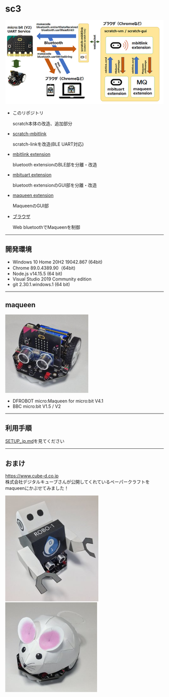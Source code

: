 # sc3

![](images/mbituart.png)

- このリポジトリ

	scratch本体の改造、追加部分

- [scratch-mbitlink](https://github.com/marron9999/sc3-mbitlink/blob/master/README_jp.md)

	scratch-linkを改造(BLE UART対応)

- [mbitlink extension](https://github.com/marron9999/sc3-mbitlink/blob/master/README_jp.md)

	bluetooth extensionのBLE部を分離・改造

- [mbituart extension](https://github.com/marron9999/sc3-mbituart/blob/master/README_jp.md)

	bluetooth extensionのGUI部を分離・改造

- [maqueen extension](https://github.com/marron9999/sc3-maqueen/blob/master/README_jp.md)

	MaqueenのGUI部

- [ブラウザ](https://github.com/marron9999/maqueen/blob/master/README_jp.md)

	Web bluetoothでMaqueenを制御

<hr>

## 開発環境

- Windows 10 Home 20H2 19042.867 (64bit)
- Chrome 89.0.4389.90（64bit)
- Node.js v14.15.5 (64 bit)
- Visual Studio 2019 Community edition
- git 2.30.1.windows.1 (64 bit)

<hr>

## maqueen

![](images/Img_0033.jpg)

- DFROBOT micro:Maqueen for micro:bit V4.1
- BBC micro:bit V1.5 / V2

<hr>

## 利用手順

[SETUP_jp.md](SETUP_jp.md)を見てください

<hr>

## おまけ

https://www.cube-d.co.jp<br>
株式会社デジタルキューブさんが公開してくれているペーパークラフトをmaqueenにかぶせてみました！

![](images/Img_0045.jpg) ![](images/Img_0036.jpg)
